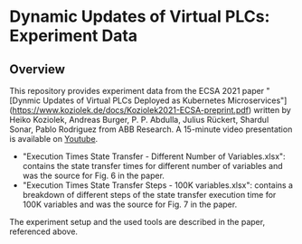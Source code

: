 # Dynamic Updates of Virtual PLCs: Experiment Data

## Overview
This repository provides experiment data from the ECSA 2021 paper "[Dynmic Updates of Virtual PLCs Deployed as Kubernetes Microservices"] (https://www.koziolek.de/docs/Koziolek2021-ECSA-preprint.pdf) written by Heiko Koziolek, Andreas Burger, P. P. Abdulla, Julius Rückert, Shardul Sonar, Pablo Rodriguez from ABB Research. A 15-minute video presentation is available on [Youtube](https://www.youtube.com/watch?v=cU5J3Pj06ig).

* "Execution Times State Transfer - Different Number of Variables.xlsx": contains the state transfer times for different number of variables and was the source for Fig. 6 in the paper.
* "Execution Times State Transfer Steps - 100K variables.xlsx": contains a breakdown of different steps of the state transfer execution time for 100K variables and was the source for Fig. 7 in the paper.

The experiment setup and the used tools are described in the paper, referenced above.
